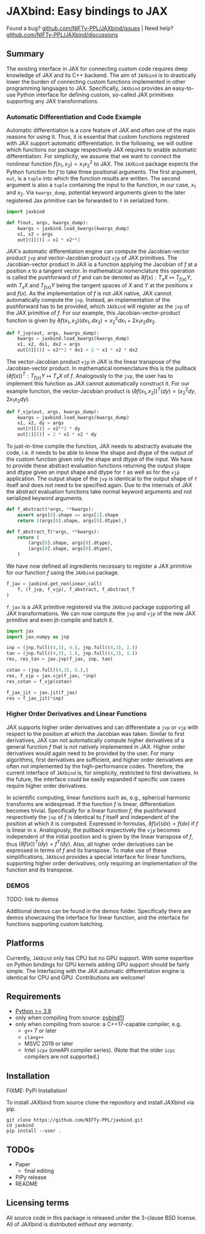 # JAXbind: Easy bindings to JAX

Found a bug? [github.com/NIFTy-PPL/JAXbind/issues](https://github.com/NIFTy-PPL/JAXbind/issues)
 | Need help? [github.com/NIFTy-PPL/JAXbind/discussions](https://github.com/NIFTy-PPL/JAXbind/discussions)

## Summary

The existing interface in JAX for connecting custom code requires deep knowledge of JAX and its C++ backend.
The aim of `JAXbind` is to drastically lower the burden of connecting custom functions implemented in other programming languages to JAX.
Specifically, `JAXbind` provides an easy-to-use Python interface for defining custom, so-called JAX primitives supporting any JAX transformations.

### Automatic Differentiation and Code Example

Automatic differentiation is a core feature of JAX and often one of the main reasons for using it.
Thus, it is essential that custom functions registered with JAX support automatic differentiation.
In the following, we will outline which functions our package respectively JAX requires to enable automatic differentiation.
For simplicity, we assume that we want to connect the nonlinear function $f(x_1,x_2) = x_1x_2^2$ to JAX.
The `JAXbind` package expects the Python function for $f$ to take three positional arguments.
The first argument, `out`, is a `tuple` into which the function results are written.
The second argument is also a `tuple` containing the input to the function, in our case, $x_1$ and $x_2$.
Via `kwargs_dump`, potential keyword arguments given to the later registered Jax primitive can be forwarded to `f` in serialized form.

```python
import jaxbind

def f(out, args, kwargs_dump):
    kwargs = jaxbind.load_kwargs(kwargs_dump)
    x1, x2 = args
    out[0][()] = x1 * x2**2
```

JAX's automatic differentiation engine can compute the Jacobian-vector product `jvp` and vector-Jacobian product `vjp` of JAX primitives.
The Jacobian-vector product in JAX is a function applying the Jacobian of $f$ at a position $x$ to a tangent vector.
In mathematical nomenclature this operation is called the pushforward of $f$ and can be denoted as $\partial f(x): T_x X \mapsto T_{f(x)} Y$, with $T_x X$ and $T_{f(x)} Y$ being the tangent spaces of $X$ and $Y$ at the positions $x$ and $f(x)$.
As the implementation of $f$ is not JAX native, JAX cannot automatically compute the `jvp`.
Instead, an implementation of the pushforward has to be provided, which `JAXbind` will register as the `jvp` of the JAX primitive of $f$.
For our example, this Jacobian-vector-product function is given by $\partial f(x_1,x_2)(dx_1,dx_2) = x_2^2dx_1 + 2x_1x_2dx_2$.

```python
def f_jvp(out, args, kwargs_dump):
    kwargs = jaxbind.load_kwargs(kwargs_dump)
    x1, x2, dx1, dx2 = args
    out[0][()] = x2**2 * dx1 + 2 * x1 * x2 * dx2
```

The vector-Jacobian product `vjp` in JAX is the linear transpose of the Jacobian-vector product.
In mathematical nomenclature this is the pullback $(\partial f(x))^{T}: T_{f(x)}Y \mapsto T_x X$ of $f$.
Analogously to the `jvp`, the user has to implement this function as JAX cannot automatically construct it.
For our example function, the vector-Jacobian product is $(\partial f(x_1,x_2))^{T}(dy) = (x_2^2dy, 2x_1x_2dy)$.

```python
def f_vjp(out, args, kwargs_dump):
    kwargs = jaxbind.load_kwargs(kwargs_dump)
    x1, x2, dy = args
    out[0][()] = x2**2 * dy
    out[1][()] = 2 * x1 * x2 * dy
```

To just-in-time compile the function, JAX needs to abstractly evaluate the code, i.e. it needs to be able to know the shape and dtype of the output of the custom function given only the shape and dtype of the input.
We have to provide these abstract evaluation functions returning the output shape and dtype given an input shape and dtype for `f` as well as for the `vjp` application.
The output shape of the `jvp` is identical to the output shape of `f` itself and does not need to be specified again.
Due to the internals of JAX the abstract evaluation functions take normal keyword arguments and not serialized keyword arguments.

```python
def f_abstract(*args, **kwargs):
    assert args[0].shape == args[1].shape
    return ((args[0].shape, args[0].dtype),)

def f_abstract_T(*args, **kwargs):
    return (
        (args[0].shape, args[0].dtype),
        (args[0].shape, args[0].dtype),
    )
```

We have now defined all ingredients necessary to register a JAX primitive for our function $f$ using the `JAXbind` package.

```python
f_jax = jaxbind.get_nonlinear_call(
    f, (f_jvp, f_vjp), f_abstract, f_abstract_T
)
```

`f_jax` is a JAX primitive registered via the `JAXbind` package supporting all JAX transformations.
We can now compute the `jvp` and `vjp` of the new JAX primitive and even jit-compile and batch it.

```python
import jax
import jax.numpy as jnp

inp = (jnp.full((4,3), 4.), jnp.full((4,3), 2.))
tan = (jnp.full((4,3), 1.), jnp.full((4,3), 1.))
res, res_tan = jax.jvp(f_jax, inp, tan)

cotan = (jnp.full((4,3), 6.),)
res, f_vjp = jax.vjp(f_jax, *inp)
res_cotan = f_vjp(cotan)

f_jax_jit = jax.jit(f_jax)
res = f_jax_jit(*inp)
```

### Higher Order Derivatives and Linear Functions

JAX supports higher order derivatives and can differentiate a `jvp` or `vjp` with respect to the position at which the Jacobian was taken.
Similar to first derivatives, JAX can not automatically compute higher derivatives of a general function $f$ that is not natively implemented in JAX.
Higher order derivatives would again need to be provided by the user.
For many algorithms, first derivatives are sufficient, and higher order derivatives are often not implemented by the high-performance codes.
Therefore, the current interface of `JAXbind` is, for simplicity, restricted to first derivatives.
In the future, the interface could be easily expanded if specific use cases require higher order derivatives.

In scientific computing, linear functions such as, e.g., spherical harmonic transforms are widespread.
If the function $f$ is linear, differentiation becomes trivial.
Specifically for a linear function $f$, the pushforward respectively the `jvp` of $f$ is identical to $f$ itself and independent of the position at which it is computed.
Expressed in formulas, $\partial f(x)(dx) = f(dx)$ if $f$ is linear in $x$.
Analogously, the pullback respectively the `vjp` becomes independent of the initial position and is given by the linear transpose of $f$, thus $(\partial f(x))^{T}(dy) = f^T(dy)$.
Also, all higher order derivatives can be expressed in terms of $f$ and its transpose.
To make use of these simplifications, `JAXbind` provides a special interface for linear functions, supporting higher order derivatives, only requiring an implementation of the function and its transpose.

### DEMOS

TODO: link to demos

Additional demos can be found in the demos folder.
Specifically there are demos showcasing the interface for linear function,
and the interface for functions supporting custom batching.


## Platforms

Currently, `JAXbind` only has CPU but no GPU support.
With some expertise on Python bindings for GPU kernels adding GPU support should be fairly simple.
The Interfacing with the JAX automatic differentiation engine is identical for CPU and GPU.
Contributions are welcome!

## Requirements

- [Python >= 3.8](https://www.python.org/)
- only when compiling from source: [pybind11](https://github.com/pybind/pybind11)
- only when compiling from source: a C++17-capable compiler, e.g.
  - `g++` 7 or later
  - `clang++`
  - MSVC 2019 or later
  - Intel `icpx` (oneAPI compiler series). (Note that the older `icpc` compilers
    are not supported.)

## Installation

FIXME: PyPi Installation!

To install JAXbind from source clone the repository and install JAXbind via pip.

```
git clone https://github.com/NIFTy-PPL/jaxbind.git
cd jaxbind
pip install --user .
```

## TODOs

* Paper
  * final editing
* PiPy release
* README

## Licensing terms

All source code in this package is released under the 3-clause BSD license.
All of JAXbind is distributed *without any warranty*.
